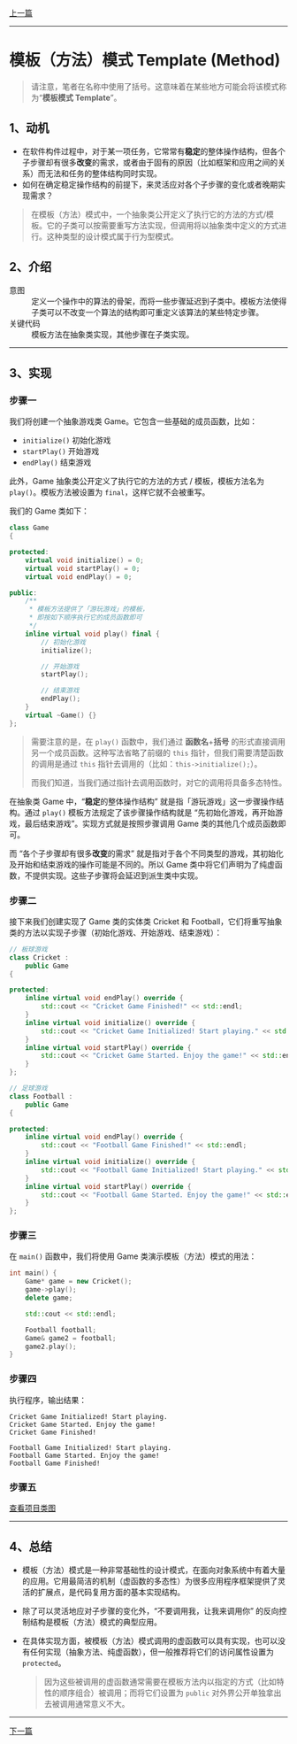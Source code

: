 [上一篇](../深入理解设计模式/深入理解设计模式.md)

---

# 模板（方法）模式 Template (Method)

> 请注意，笔者在名称中使用了括号。这意味着在某些地方可能会将该模式称为“**模板模式 Template**”。

## 1、动机

* 在软件构件过程中，对于某一项任务，它常常有**稳定**的整体操作结构，但各个子步骤却有很多**改变**的需求，或者由于固有的原因（比如框架和应用之间的关系）而无法和任务的整体结构同时实现。
* 如何在确定稳定操作结构的前提下，来灵活应对各个子步骤的变化或者晚期实现需求？

> 在模板（方法）模式中，一个抽象类公开定义了执行它的方法的方式/模板。它的子类可以按需要重写方法实现，但调用将以抽象类中定义的方式进行。这种类型的设计模式属于行为型模式。

## 2、介绍

<dl>
    <dt>意图</dt>
    <dd>定义一个操作中的算法的骨架，而将一些步骤延迟到子类中。模板方法使得子类可以不改变一个算法的结构即可重定义该算法的某些特定步骤。</dd>
    <dt>关键代码</dt>
    <dd>模板方法在抽象类实现，其他步骤在子类实现。</dd>
</dl>

---

## 3、实现

### 步骤一

我们将创建一个抽象游戏类 Game。它包含一些基础的成员函数，比如：
* `initialize()` 初始化游戏
* `startPlay()` 开始游戏
* `endPlay()` 结束游戏

此外，Game 抽象类公开定义了执行它的方法的方式 / 模板，模板方法名为 `play()`。模板方法被设置为 `final`，这样它就不会被重写。

我们的 Game 类如下：
```cpp
class Game
{

protected:
	virtual void initialize() = 0;
	virtual void startPlay() = 0;
	virtual void endPlay() = 0;

public:
	/**
     * 模板方法提供了「游玩游戏」的模板，
     * 即按如下顺序执行它的成员函数即可 
     */
	inline virtual void play() final {
		// 初始化游戏
		initialize();

		// 开始游戏
		startPlay();

		// 结束游戏
		endPlay();
	}
	virtual ~Game() {}
};
```

> 需要注意的是，在 `play()` 函数中，我们通过 **函数名**+**括号** 的形式直接调用另一个成员函数。这种写法省略了前缀的 `this` 指针，但我们需要清楚函数的调用是通过 `this` 指针去调用的（比如：`this->initialize();`）。
>
> 而我们知道，当我们通过指针去调用函数时，对它的调用将具备多态特性。

在抽象类 Game 中，“**稳定**的整体操作结构” 就是指「游玩游戏」这一步骤操作结构。通过 `play()` 模板方法规定了该步骤操作结构就是 “先初始化游戏，再开始游戏，最后结束游戏”。实现方式就是按照步骤调用 Game 类的其他几个成员函数即可。

而 “各个子步骤却有很多**改变**的需求” 就是指对于各个不同类型的游戏，其初始化及开始和结束游戏的操作可能是不同的。所以 Game 类中将它们声明为了纯虚函数，不提供实现。这些子步骤将会延迟到派生类中实现。

### 步骤二

接下来我们创建实现了 Game 类的实体类 Cricket 和 Football，它们将重写抽象类的方法以实现子步骤（初始化游戏、开始游戏、结束游戏）：

```cpp
// 板球游戏
class Cricket :
	public Game
{

protected:
	inline virtual void endPlay() override {
		std::cout << "Cricket Game Finished!" << std::endl;
	}
	inline virtual void initialize() override {
		std::cout << "Cricket Game Initialized! Start playing." << std::endl;
	}
	inline virtual void startPlay() override {
		std::cout << "Cricket Game Started. Enjoy the game!" << std::endl;
	}
};

// 足球游戏
class Football :
	public Game
{

protected:
	inline virtual void endPlay() override {
		std::cout << "Football Game Finished!" << std::endl;
	}
	inline virtual void initialize() override {
		std::cout << "Football Game Initialized! Start playing." << std::endl;
	}
	inline virtual void startPlay() override {
		std::cout << "Football Game Started. Enjoy the game!" << std::endl;
	}
};
```

### 步骤三

在 `main()` 函数中，我们将使用 Game 类演示模板（方法）模式的用法：

```cpp
int main() {
	Game* game = new Cricket();
	game->play();
	delete game;

	std::cout << std::endl;

	Football football;
	Game& game2 = football;
	game2.play();
}
```

### 步骤四

执行程序，输出结果：

```plain
Cricket Game Initialized! Start playing.
Cricket Game Started. Enjoy the game!
Cricket Game Finished!

Football Game Initialized! Start playing.
Football Game Started. Enjoy the game!
Football Game Finished!
```

### 步骤五

[查看项目类图](https://learn.microsoft.com/zh-cn/visualstudio/ide/class-designer/designing-and-viewing-classes-and-types?view=vs-2022#add-class-diagrams-to-projects)

---

## 4、总结

* 模板（方法）模式是一种非常基础性的设计模式，在面向对象系统中有着大量的应用。它用最简洁的机制（虚函数的多态性）为很多应用程序框架提供了灵活的扩展点，是代码复用方面的基本实现结构。
* 除了可以灵活地应对子步骤的变化外，“不要调用我，让我来调用你” 的反向控制结构是模板（方法）模式的典型应用。
* 在具体实现方面，被模板（方法）模式调用的虚函数可以具有实现，也可以没有任何实现（抽象方法、纯虚函数），但一般推荐将它们的访问属性设置为 `protected`。

	> 因为这些被调用的虚函数通常需要在模板方法内以指定的方式（比如特性的顺序组合）被调用；而将它们设置为 `public` 对外界公开单独拿出去被调用通常意义不大。

---

[下一篇](../Strategy%20Pattern/README.md)